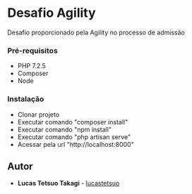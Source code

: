 # Desafio Agility

Desafio proporcionado pela Agility no processo de admissão

### Pré-requisitos
 - PHP 7.2.5
 - Composer
 - Node

### Instalação
 - Clonar projeto
 - Executar comando "composer install"
 - Executar comando "npm install"
 - Executar comando "php artisan serve"
 - Acessar pela url "http://localhost:8000"

## Autor

* **Lucas Tetsuo Takagi** - [lucastetsuo](https://github.com/lucastetsuo)

